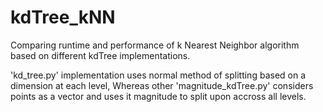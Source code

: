 # kdTree_kNN
Comparing runtime and performance of k Nearest Neighbor algorithm based on different kdTree implementations.

'kd_tree.py' implementation uses normal method of splitting based on a dimension at each level, Whereas other 'magnitude_kdTree.py' considers points as a vector and uses it magnitude to split upon accross all levels. 


